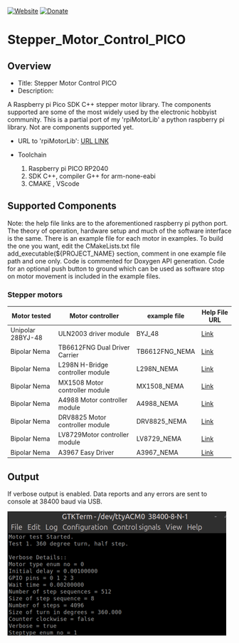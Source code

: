 [![Website](https://img.shields.io/badge/Website-Link-blue.svg)](https://gavinlyonsrepo.github.io/)  [![Donate](https://img.shields.io/badge/Donate-PayPal-green.svg)](https://www.paypal.com/paypalme/whitelight976)

# Stepper_Motor_Control_PICO

## Overview

* Title: Stepper Motor Control PICO 
* Description: 

A Raspberry pi Pico SDK C++ stepper motor library.
The components supported are some of the most widely used by the electronic hobbyist community. 
This is a partial port of my 'rpiMotorLib' a python raspberry pi library. 
Not are components supported yet.

* URL to 'rpiMotorLib': [URL LINK](https://github.com/gavinlyonsrepo/RpiMotorLib)

* Toolchain
	1. Raspberry pi PICO RP2040
	2. SDK C++, compiler G++ for arm-none-eabi
	3. CMAKE , VScode

## Supported Components

Note: the help file links are to the aforementioned raspberry pi python port.
The theory of operation, hardware setup and much of the software interface is the same. There is an example file for each motor in examples. To build the one you want, edit the CMakeLists.txt file add_executable(${PROJECT_NAME} section, 
comment in one example file path and one only. 
Code is commented for Doxygen API generation. 
Code for an optional push button to ground which can be used as software 
stop on motor movement is included in the example files. 

### Stepper motors

| Motor tested | Motor controller| example file |Help File URL |
| ----- | ----- | ----- | ---- |
|Unipolar 28BYJ-48| ULN2003 driver module| BYJ_48|[Link](https://github.com/gavinlyonsrepo/RpiMotorLib/blob/master/extra/Documentation/28BYJ.md)| 
|Bipolar Nema| TB6612FNG Dual Driver Carrier| TB6612FNG_NEMA |[Link](https://github.com/gavinlyonsrepo/RpiMotorLib/blob/master/extra/Documentation/Nema11TB6612FNG.md) |
|Bipolar Nema| L298N H-Bridge controller module| L298N_NEMA|[Link](https://github.com/gavinlyonsrepo/RpiMotorLib/blob/master/extra/Documentation/Nema11L298N.md) |
|Bipolar Nema| MX1508 Motor controller module| MX1508_NEMA|[Link](https://github.com/gavinlyonsrepo/RpiMotorLib/blob/master/extra/Documentation/Nema11MX150X.md) |
|Bipolar Nema| A4988 Motor controller module| A4988_NEMA|[Link](https://github.com/gavinlyonsrepo/RpiMotorLib/blob/master/extra/Documentation/Nema11A4988.md) |
|Bipolar Nema| DRV8825 Motor controller module| DRV8825_NEMA|[Link](https://github.com/gavinlyonsrepo/RpiMotorLib/blob/master/extra/Documentation/Nema11DRV8825.md) |
|Bipolar Nema| LV8729Motor controller module| LV8729_NEMA|[Link](https://github.com/gavinlyonsrepo/RpiMotorLib/blob/master/extra/Documentation/Nema11LV8729.md) |
|Bipolar Nema| A3967 Easy Driver| A3967_NEMA|[Link](https://github.com/gavinlyonsrepo/RpiMotorLib/blob/master/extra/Documentation/Nema11A3967Easy.md)| 

## Output 

If verbose output is enabled. Data reports and any errors are sent to console at 38400 baud via USB. 

![ op ](https://github.com/gavinlyonsrepo/Stepper_Motor_Control_PICO/blob/main/extra/images/output.png)





